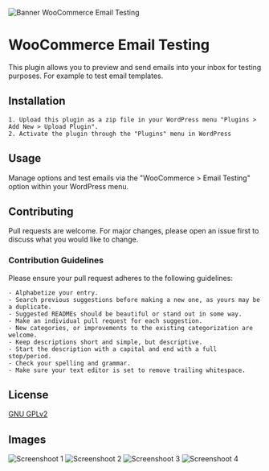 ![Banner WooCommerce Email Testing](https://s3.amazonaws.com/images.themes.email/wc-email-testing/banner.png)

# WooCommerce Email Testing
This plugin allows you to preview and send emails into your inbox for testing purposes. For example to test email templates.

## Installation

    1. Upload this plugin as a zip file in your WordPress menu "Plugins > Add New > Upload Plugin".
    2. Activate the plugin through the "Plugins" menu in WordPress

## Usage
Manage options and test emails via the "WooCommerce > Email Testing" option within your WordPress menu.

## Contributing
Pull requests are welcome. For major changes, please open an issue first to discuss what you would like to change.

### Contribution Guidelines
Please ensure your pull request adheres to the following guidelines:

    - Alphabetize your entry.
    - Search previous suggestions before making a new one, as yours may be a duplicate.
    - Suggested READMEs should be beautiful or stand out in some way.
    - Make an individual pull request for each suggestion.
    - New categories, or improvements to the existing categorization are welcome.
    - Keep descriptions short and simple, but descriptive.
    - Start the description with a capital and end with a full stop/period.
    - Check your spelling and grammar.
    - Make sure your text editor is set to remove trailing whitespace.

## License
[GNU GPLv2](https://choosealicense.com/licenses/gpl-2.0/)

## Images
![Screenshoot 1](https://s3.amazonaws.com/images.themes.email/wc-email-testing/screen_1.png)
![Screenshoot 2](https://s3.amazonaws.com/images.themes.email/wc-email-testing/screen_2.png)
![Screenshoot 3](https://s3.amazonaws.com/images.themes.email/wc-email-testing/screen_3.png)
![Screenshoot 4](https://s3.amazonaws.com/images.themes.email/wc-email-testing/screen_4.png)